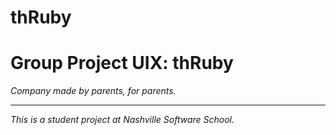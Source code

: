# thRuby

# Group Project UIX: thRuby
*Company made by parents, for parents.*


----------------------------------------------------------------------------------------
*This is a student project at Nashville Software School.*




